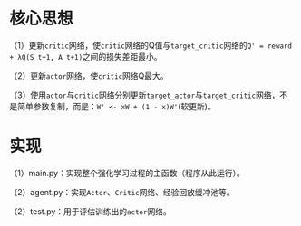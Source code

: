 # 核心思想
（1）更新`critic`网络，使`critic`网络的Q值与`target_critic`网络的`Q' = reward + λQ(S_t+1, A_t+1)`之间的损失差距最小。

（2）更新`actor`网络，使`critic`网络Q最大。

（3）使用`actor`与`critic`网络分别更新`target_actor`与`target_critic`网络，不是简单参数复制，而是：`W' <- xW + (1 - x)W'`(软更新)。

# 实现
（1）main.py：实现整个强化学习过程的主函数（程序从此运行）。

（2）agent.py：实现`Actor`、`Critic`网络、经验回放缓冲池等。

（2）test.py：用于评估训练出的`actor`网络。